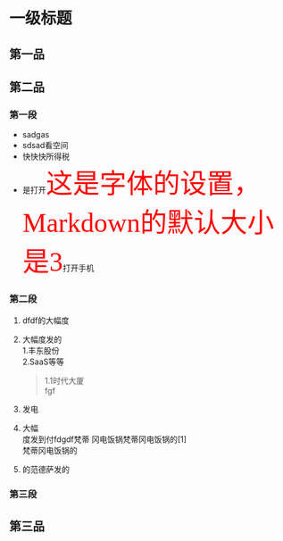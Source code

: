 # 一级标题 #
## 第一品 ##
## 第二品 ##
### 第一段 ###
- sadgas
- sdsad看空间
- 快快快所得税
- 是打开<font face="黑体" color=Red size=10 bgcolor=#bfe1f1 >这是字体的设置，Markdown的默认大小是3</font>打开手机
### 第二段 ###
1. dfdf的大幅度
2. 大幅度发的	   
	1.丰东股份  
	2.SaaS等等   
	>1.1时代大厦  
	>fgf 

3. 发电
4. 大幅   
度发到付fdgdf梵蒂
冈电饭锅梵蒂冈电饭锅的[1]   
梵蒂冈电饭锅的
5. 的范德萨发的
### 第三段 ###
## 第三品 ##
